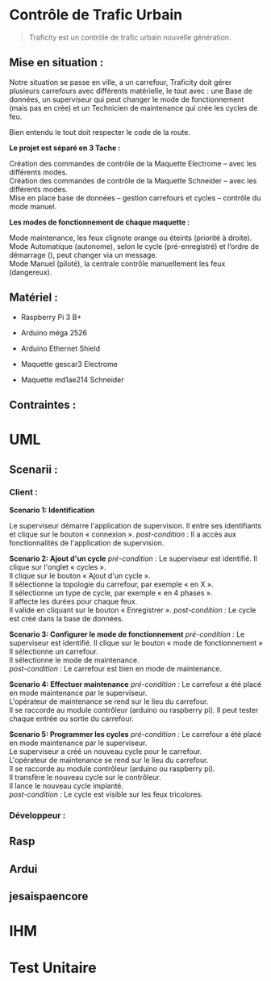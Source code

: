Contrôle de Trafic Urbain
=========================

>   Traficity est un contrôle de trafic urbain nouvelle génération.

Mise en situation :
-------------------

Notre situation se passe en ville, a un carrefour, Traficity doit gérer
plusieurs carrefours avec différents matérielle, le tout avec : une Base de
données, un superviseur qui peut changer le mode de fonctionnement (mais pas en
crée) et un Technicien de maintenance qui crée les cycles de feu.

Bien entendu le tout doit respecter le code de la route.

**Le projet est séparé en 3 Tache :**

Création des commandes de contrôle de la Maquette Electrome – avec les
différents modes.  
Création des commandes de contrôle de la Maquette Schneider – avec les
différents modes.  
Mise en place base de données – gestion carrefours et cycles – contrôle du mode
manuel.

**Les modes de fonctionnement de chaque maquette :**

Mode maintenance, les feux clignote orange ou éteints (priorité à droite).  
Mode Automatique (autonome), selon le cycle (pré-enregistré) et l’ordre de
démarrage (), peut changer via un message.  
Mode Manuel (piloté), la centrale contrôle manuellement les feux (dangereux).

Matériel :
----------

-   Raspberry Pi 3 B+

-   Arduino méga 2526

-   Arduino Ethernet Shield

-   Maquette gescar3 Electrome

-   Maquette md1ae214 Schneider

Contraintes :
-------------

UML
===

Scenarii :
----------

### Client :

**Scenario 1: Identification**

Le superviseur démarre l'application de supervision. Il entre ses identifiants
et clique sur le bouton « connexion ». *post-condition :* Il a accès aux
fonctionnalités de l'application de supervision.

**Scenario 2: Ajout d'un cycle** *pré-condition :* Le superviseur est identifié.
Il clique sur l'onglet « cycles ».  
Il clique sur le bouton « Ajout d'un cycle ».  
Il sélectionne la topologie du carrefour, par exemple « en X ».  
Il sélectionne un type de cycle, par exemple « en 4 phases ».  
Il affecte les durées pour chaque feux.  
Il valide en cliquant sur le bouton « Enregistrer ». *post-condition :* Le cycle
est créé dans la base de données.

**Scenario 3: Configurer le mode de fonctionnement** *pré-condition :* Le
superviseur est identifié. Il clique sur le bouton « mode de fonctionnement » Il
sélectionne un carrefour.  
Il sélectionne le mode de maintenance.  
*post-condition :* Le carrefour est bien en mode de maintenance.

**Scenario 4: Effectuer maintenance** *pré-condition :* Le carrefour a été placé
en mode maintenance par le superviseur.  
L'opérateur de maintenance se rend sur le lieu du carrefour.  
Il se raccorde au module contrôleur (arduino ou raspberry pi). Il peut tester
chaque entrée ou sortie du carrefour.

**Scenario 5: Programmer les cycles** *pré-condition :* Le carrefour a été placé
en mode maintenance par le superviseur.  
Le superviseur a créé un nouveau cycle pour le carrefour.  
L'opérateur de maintenance se rend sur le lieu du carrefour.  
Il se raccorde au module contrôleur (arduino ou raspberry pi).  
Il transfère le nouveau cycle sur le contrôleur.  
Il lance le nouveau cycle implanté.  
*post-condition :* Le cycle est visible sur les feux tricolores.

### Développeur :

Rasp
----

Ardui
-----

jesaispaencore
--------------

IHM
===

Test Unitaire
=============
